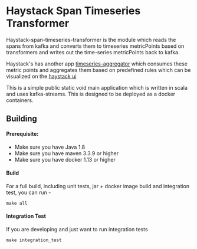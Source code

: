 # Haystack Span Timeseries Transformer

Haystack-span-timeseries-transformer is the module  which reads the spans from kafka and converts them to timeseries metricPoints based on transformers and writes out the time-series metricPoints back to kafka.

Haystack's has another app [timeseries-aggregator](https://github.com/ExpediaDotCom/haystack-trends/tree/master/timeseries-aggregator) which consumes these metric points 
and aggregates them based on predefined rules which can be visualized on the [haystack ui](https://github.com/ExpediaDotCom/haystack-ui)

This is a simple public static void main application which is written in scala and uses kafka-streams. This is designed to be deployed as a docker containers.


## Building

#### Prerequisite: 

* Make sure you have Java 1.8
* Make sure you have maven 3.3.9 or higher
* Make sure you have docker 1.13 or higher




#### Build

For a full build, including unit tests, jar + docker image build and integration test, you can run -
```
make all
```

#### Integration Test

If you are developing and just want to run integration tests 
```
make integration_test

```